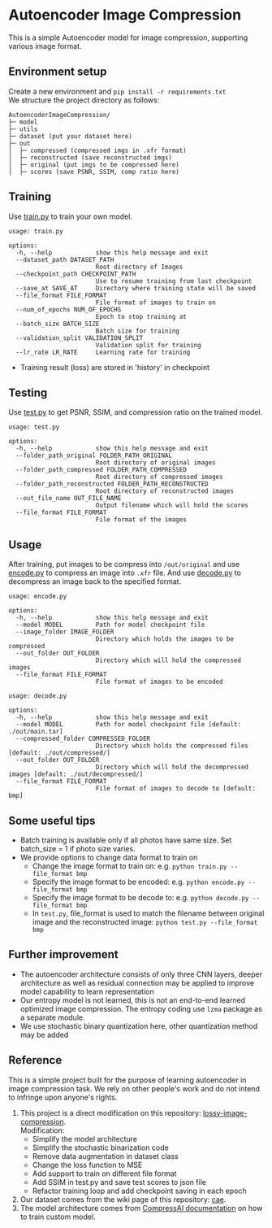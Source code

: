 # Autoencoder Image Compression
This is a simple Autoencoder model for image compression, supporting various image format.

## Environment setup
Create a new environment and `pip install -r requirements.txt`  
We structure the project directory as follows:  
```
AutoencoderImageCompression/
├─ model
├─ utils
├─ dataset (put your dataset here)
├─ out 
│  ├─ compressed (compressed imgs in .xfr format)
│  ├─ reconstructed (save reconstructed imgs)
│  ├─ original (put imgs to be compressed here)
│  ├─ scores (save PSNR, SSIM, comp ratio here)
```

## Training
Use [train.py](./train.py) to train your own model.  

```
usage: train.py 

options:
  -h, --help            show this help message and exit
  --dataset_path DATASET_PATH
                        Root directory of Images
  --checkpoint_path CHECKPOINT_PATH
                        Use to resume training from last checkpoint
  --save_at SAVE_AT     Directory where training state will be saved
  --file_format FILE_FORMAT
                        File format of images to train on
  --num_of_epochs NUM_OF_EPOCHS
                        Epoch to stop training at
  --batch_size BATCH_SIZE
                        Batch size for training
  --validation_split VALIDATION_SPLIT
                        Validation split for training
  --lr_rate LR_RATE     Learning rate for training
```

* Training result (loss) are stored in 'history' in checkpoint

## Testing
Use [test.py](./test.py) to get PSNR, SSIM, and compression ratio on the trained model.  

```
usage: test.py 

options:
  -h, --help            show this help message and exit
  --folder_path_original FOLDER_PATH_ORIGINAL
                        Root directory of original images
  --folder_path_compressed FOLDER_PATH_COMPRESSED
                        Root directory of compressed images
  --folder_path_reconstructed FOLDER_PATH_RECONSTRUCTED
                        Root directory of reconstructed images
  --out_file_name OUT_FILE_NAME
                        Output filename which will hold the scores
  --file_format FILE_FORMAT
                        File format of the images
```

## Usage
After training, put images to be compress into `/out/original` and use [encode.py](./encode.py) to compress an image into `.xfr` file. And use [decode.py](./decode.py) to decompress an image back to the specified format.  

```
usage: encode.py 

options:
  -h, --help            show this help message and exit
  --model MODEL         Path for model checkpoint file
  --image_folder IMAGE_FOLDER
                        Directory which holds the images to be compressed
  --out_folder OUT_FOLDER
                        Directory which will hold the compressed images
  --file_format FILE_FORMAT
                        File format of images to be encoded
```

```
usage: decode.py 

options:
  -h, --help            show this help message and exit
  --model MODEL         Path for model checkpoint file [default: ./out/main.tar]
  --compressed_folder COMPRESSED_FOLDER
                        Directory which holds the compressed files [default: ./out/compressed/]
  --out_folder OUT_FOLDER
                        Directory which will hold the decompressed images [default: ./out/decompressed/]
  --file_format FILE_FORMAT
                        File format of images to decode to [default: bmp]
```

## Some useful tips
* Batch training is available only if all photos have same size. Set batch_size = 1 if photo size varies.
* We provide options to change data format to train on
    * Change the image format to train on: e.g. `python train.py --file_format bmp`
    * Specify the image format to be encoded: e.g. `python encode.py --file_format bmp`
    * Specify the image format to be decode to: e.g. `python decode.py --file_format bmp`
    * In `test.py`, file_format is used to match the filename between original image and the reconstructed image: `python test.py --file_format bmp`

## Further improvement
* The autoencoder architecture consists of only three CNN layers, deeper architecture as well as residual connection may be applied to improve model capability to learn representation
* Our entropy model is not learned, this is not an end-to-end learned optimized image compression. The entropy coding use `lzma` package as a separate module.
* We use stochastic binary quantization here, other quantization method may be added

## Reference
This is a simple project built for the purpose of learning autoencoder in image compression task. We rely on other people's work and do not intend to infringe upon anyone's rights.

1. This project is a direct modification on this repository: [lossy-image-compression](https://github.com/abskj/lossy-image-compression).  
  Modification:
    * Simplify the model architecture
    * Simplify the stochastic binarization code
    * Remove data augmentation in dataset class
    * Change the loss function to MSE
    * Add support to train on different file format
    * Add SSIM in test.py and save test scores to json file
    * Refactor training loop and add checkpoint saving in each epoch
2. Our dataset comes from the wiki page of this repository: [cae](https://github.com/alexandru-dinu/cae/wiki).  
3. The model architecture comes from [CompressAI documentation](https://interdigitalinc.github.io/CompressAI/tutorials/tutorial_custom.html) on how to train custom model.